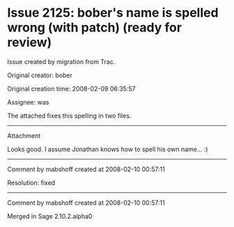 # Issue 2125: bober's name is spelled wrong (with patch) (ready for review)

Issue created by migration from Trac.

Original creator: bober

Original creation time: 2008-02-09 06:35:57

Assignee: was

The attached fixes this spelling in two files.


---

Attachment

Looks good.  I assume Jonathan knows how to spell his own name... :)


---

Comment by mabshoff created at 2008-02-10 00:57:11

Resolution: fixed


---

Comment by mabshoff created at 2008-02-10 00:57:11

Merged in Sage 2.10.2.alpha0
